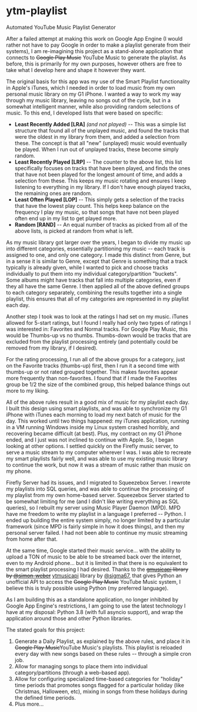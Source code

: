 # ytm-playlist
Automated YouTube Music Playlist Generator

After a failed attempt at making this work on Google App Engine (I would rather not have to pay Google in order to make a playlist generate from their systems), I am re-imagining this project as a stand-alone application that connects to ~~Google Play Music~~ YouTube Music to generate the playlist. As before, this is primarily for my own purposes, however others are free to take what I develop here and shape it however they want.

The original basis for this app was my use of the Smart Playlist functionality in Apple's iTunes, which I needed in order to load music from my own personal music library on my G1 iPhone. I wanted a way to work my way through my music library, leaving no songs out of the cycle, but in a somewhat intelligent manner, while also providing random selections of music. To this end, I developed lists that were based on specific:

* **Least Recently Added [LRA]** *(and not played)* -- This was a simple list structure that found all of the unplayed music, and found the tracks that were the oldest in my library from them, and added a selection from these. The concept is that all "new" (unplayed) music would eventually be played. When I run out of unplayed tracks, these become simply random.
* **Least Recently Played [LRP]** -- The counter to the above list, this list specifically focuses on tracks that have been played, and finds the ones that have not been played for the longest amount of time, and adds a selection from these. This keeps my music rotating and ensures I keep listening to everything in my library. If I don't have enough played tracks, the remaining ones are random.
* **Least Often Played [LOP]** -- This simply gets a selection of the tracks that have the lowest play count. This helps keep balance on the frequency I play my music, so that songs that have not been played often end up in my list to get played more.
* **Random [RAND]** -- An equal number of tracks as picked from all of the above lists, is picked at random from what is left.

As my music library got larger over the years, I began to divide my music up into different categories, essentially partitioning my music -- each track is assigned to one, and only one category. I made this distinct from Genre, but in a sense it is similar to Genre, except that Genre is something that a track typically is already given, while I wanted to pick and choose tracks individually to put them into my individual category/partition "buckets". Some albums might have tracks that fall into multiple categories, even if they all have the same Genre.  I then applied all of the above defined groups to each category separately, combining the results together into a single playlist, this ensures that all of my categories are represented in my playlist each day.

Another step I took was to look at the ratings I had set on my music. iTunes allowed for 5-start ratings, but I found I really had only two types of ratings I was interested in: Favorites and Normal tracks. For Google Play Music, this would be Thumbs-up vs no thumbs. Thumbs-down would be tracks that are excluded from the playlist processing entirely (and potentially could be removed from my library, if I desired).

For the rating processing, I run all of the above groups for a category, just on the Favorite tracks (thumbs-up) first, then I run it a second time with thumbs-up or not rated grouped together. This makes favorites appear more frequently than non-favorites. I found that if I made the Favorites group be 1/2 the size of the combined group, this helped balance things out more to my liking.

All of the above rules result in a good mix of music for my playlist each day. I built this design using smart playlists, and was able to synchronize my G1 iPhone with iTunes each morning to load my next batch of music for the day. This worked until two things happened: my iTunes application, running in a VM running Windows inside my Linux system crashed horribly, and recovering became difficult (at best). Plus, my contract on my G1 iPhone ended, and I just was not inclined to continue with Apple. So, I began looking at other options. I settled quickly on the Firefly music server, to serve a music stream to my computer wherever I was. I was able to recreate my smart playlists fairly well, and was able to use my existing music library to continue the work, but now it was a stream of music rather than music on my phone.

Firefly Server had its issues, and I migrated to Squeezebox Server. I rewrote my playlists into SQL queries, and was able to continue the processing of my playlist from my own home-based server. Squeezebox Server started to be somewhat limiting for me (and I didn't like writing everything as SQL queries), so I rebuilt my server using Music Player Daemon (MPD). MPD have me freedom to write my playlist in a language I preferred -- Python. I ended up building the entire system simply, no longer limited by a particular framework (since MPD is fairly simple in how it does things), and then my personal server failed. I had not been able to continue my music streaming from home after that.

At the same time, Google started their music service... with the ability to upload a TON of music to be able to be streamed back over the internet, even to my Android phone... but it is limited in that there is no equivalent to the smart playlist processing I had desired. Thanks to the ~~[gmusicapi](https://github.com/simon-weber/gmusicapi) library by [@simon-weber](https://github.com/simon-weber)~~ [ytmusicapi](https://github.com/sigma67/ytmusicapi) library by [@sigma67](https://github.com/sigma67), that gives Python an unofficial API to access the ~~Google Play Music~~ YouTube Music system, I believe this is truly possible using Python (my preferred language).

As I am building this as a standalone application, no longer inhibited by Google App Engine's restrictions, I am going to use the latest technology I have at my disposal: Python 3.8 (with full asyncio support), and wrap the application around those and other Python libraries.

The stated goals for this project:

1. Generate a Daily Playlist, as explained by the above rules, and place it in ~~Google Play Music~~YouTube Music's playlists. This playlist is reloaded every day with new songs based on these rules -- through a simple cron job.
2. Allow for managing songs to place them into individual category/partitions (through a web-based app).
3. Allow for configuring specialized time-based categories for "holiday" time periods that promotes songs flagged for a particular holiday (like Christmas, Halloween, etc), mixing in songs from these holidays during the defined time periods.
4. Plus more...
